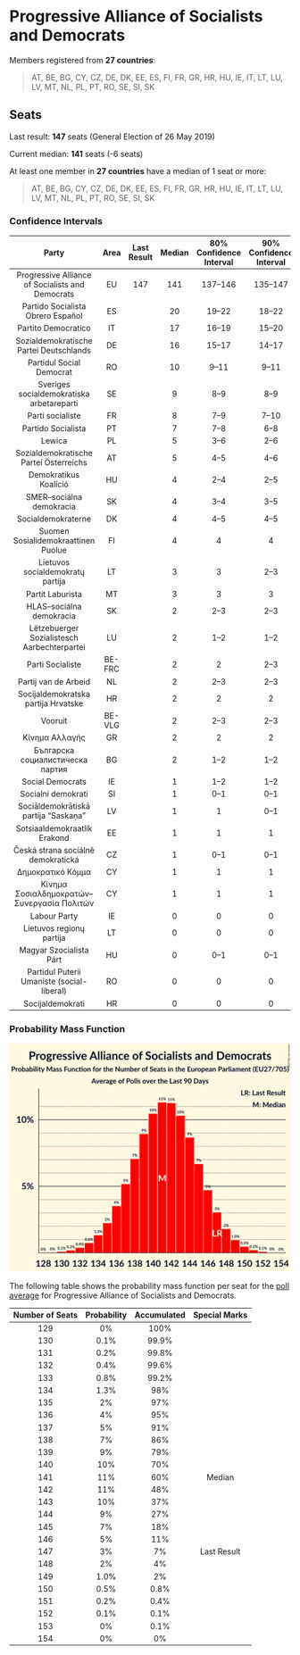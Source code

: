 # Progressive Alliance of Socialists and Democrats

Members registered from **27 countries**:

> AT, BE, BG, CY, CZ, DE, DK, EE, ES, FI, FR, GR, HR, HU, IE, IT, LT, LU, LV, MT, NL, PL, PT, RO, SE, SI, SK

## Seats

Last result: **147** seats (General Election of 26 May 2019)

Current median: **141** seats (-6 seats)

At least one member in **27 countries** have a median of 1 seat or more:

> AT, BE, BG, CY, CZ, DE, DK, EE, ES, FI, FR, GR, HR, HU, IE, IT, LT, LU, LV, MT, NL, PL, PT, RO, SE, SI, SK

### Confidence Intervals

| Party | Area | Last Result | Median | 80% Confidence Interval | 90% Confidence Interval | 95% Confidence Interval | 99% Confidence Interval |
|:-----:|:----:|:-----------:|:------:|:-----------------------:|:-----------------------:|:-----------------------:|:-----------------------:|
| Progressive Alliance of Socialists and Democrats | EU | 147 | 141 | 137–146 | 135–147 | 134–148 | 132–150 |
| Partido Socialista Obrero Español | ES | | 20 | 19–22 | 18–22 | 18–22 | 18–22 |
| Partito Democratico | IT | | 17 | 16–19 | 15–20 | 15–20 | 14–21 |
| Sozialdemokratische Partei Deutschlands | DE | | 16 | 15–17 | 14–17 | 14–17 | 13–19 |
| Partidul Social Democrat | RO | | 10 | 9–11 | 9–11 | 9–11 | 8–11 |
| Sveriges socialdemokratiska arbetareparti | SE | | 9 | 8–9 | 8–9 | 8–9 | 7–10 |
| Parti socialiste | FR | | 8 | 7–9 | 7–10 | 6–10 | 6–11 |
| Partido Socialista | PT | | 7 | 7–8 | 6–8 | 6–8 | 6–9 |
| Lewica | PL | | 5 | 3–6 | 2–6 | 0–7 | 0–7 |
| Sozialdemokratische Partei Österreichs | AT | | 5 | 4–5 | 4–6 | 4–6 | 4–6 |
| Demokratikus Koalíció | HU | | 4 | 2–4 | 2–5 | 2–5 | 2–5 |
| SMER–sociálna demokracia | SK | | 4 | 3–4 | 3–5 | 3–5 | 3–5 |
| Socialdemokraterne | DK | | 4 | 4–5 | 4–5 | 4–5 | 4–5 |
| Suomen Sosialidemokraattinen Puolue | FI | | 4 | 4 | 4 | 3–4 | 3–5 |
| Lietuvos socialdemokratų partija | LT | | 3 | 3 | 2–3 | 2–3 | 2–3 |
| Partit Laburista | MT | | 3 | 3 | 3 | 3 | 3 |
| HLAS–sociálna demokracia | SK | | 2 | 2–3 | 2–3 | 1–3 | 1–3 |
| Lëtzebuerger Sozialistesch Aarbechterpartei | LU | | 2 | 1–2 | 1–2 | 1–2 | 1–2 |
| Parti Socialiste | BE-FRC | | 2 | 2 | 2–3 | 2–3 | 2–3 |
| Partij van de Arbeid | NL | | 2 | 2–3 | 2–3 | 2–4 | 2–4 |
| Socijaldemokratska partija Hrvatske | HR | | 2 | 2 | 2 | 2–3 | 1–3 |
| Vooruit | BE-VLG | | 2 | 2–3 | 2–3 | 2–3 | 2–3 |
| Κίνημα Αλλαγής | GR | | 2 | 2 | 2 | 2 | 2 |
| Българска социалистическа партия | BG | | 2 | 1–2 | 1–2 | 1–2 | 1–2 |
| Social Democrats | IE | | 1 | 1–2 | 1–2 | 1–2 | 1–2 |
| Socialni demokrati | SI | | 1 | 0–1 | 0–1 | 0–1 | 0–1 |
| Sociāldemokrātiskā partija “Saskaņa” | LV | | 1 | 1 | 0–1 | 0–1 | 0–1 |
| Sotsiaaldemokraatlik Erakond | EE | | 1 | 1 | 1 | 1 | 0–1 |
| Česká strana sociálně demokratická | CZ | | 1 | 0–1 | 0–1 | 0–1 | 0–1 |
| Δημοκρατικό Κόμμα | CY | | 1 | 1 | 1 | 1 | 1 |
| Κίνημα Σοσιαλδημοκρατών–Συνεργασία Πολιτών | CY | | 1 | 1 | 1 | 1 | 1 |
| Labour Party | IE | | 0 | 0 | 0 | 0 | 0 |
| Lietuvos regionų partija | LT | | 0 | 0 | 0 | 0 | 0–1 |
| Magyar Szocialista Párt | HU | | 0 | 0–1 | 0–1 | 0–1 | 0–1 |
| Partidul Puterii Umaniste (social-liberal) | RO | | 0 | 0 | 0 | 0 | 0 |
| Socijaldemokrati | HR | | 0 | 0 | 0 | 0 | 0 |

### Probability Mass Function

![Graph with seats probability mass function not yet produced](average-2023-09-30-seats-pmf-progressiveallianceofsocialistsanddemocrats.png "Seats Probability Mass Function")

The following table shows the probability mass function per seat for the [poll average](average-2023-09-30.html) for Progressive Alliance of Socialists and Democrats.

| Number of Seats | Probability | Accumulated | Special Marks |
|:---------------:|:-----------:|:-----------:|:-------------:|
| 129 | 0% | 100% |  |
| 130 | 0.1% | 99.9% |  |
| 131 | 0.2% | 99.8% |  |
| 132 | 0.4% | 99.6% |  |
| 133 | 0.8% | 99.2% |  |
| 134 | 1.3% | 98% |  |
| 135 | 2% | 97% |  |
| 136 | 4% | 95% |  |
| 137 | 5% | 91% |  |
| 138 | 7% | 86% |  |
| 139 | 9% | 79% |  |
| 140 | 10% | 70% |  |
| 141 | 11% | 60% | Median |
| 142 | 11% | 48% |  |
| 143 | 10% | 37% |  |
| 144 | 9% | 27% |  |
| 145 | 7% | 18% |  |
| 146 | 5% | 11% |  |
| 147 | 3% | 7% | Last Result |
| 148 | 2% | 4% |  |
| 149 | 1.0% | 2% |  |
| 150 | 0.5% | 0.8% |  |
| 151 | 0.2% | 0.4% |  |
| 152 | 0.1% | 0.1% |  |
| 153 | 0% | 0.1% |  |
| 154 | 0% | 0% |  |


